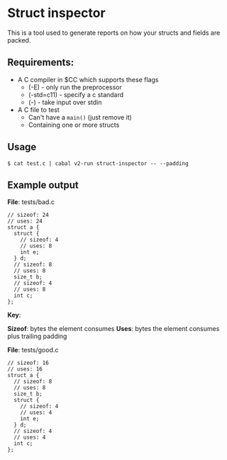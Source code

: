 # Struct inspector

This is a tool used to generate reports on how your structs and fields are packed.

## Requirements:

* A C compiler in $CC which supports these flags
  * (-E)       - only run the preprocessor
  * (-std=c11) - specify a c standard
  * (-)        - take input over stdin
* A C file to test
  * Can't have a `main()` (just remove it)
  * Containing one or more structs

## Usage 

```
$ cat test.c | cabal v2-run struct-inspector -- --padding
```

## Example output

**File**: tests/bad.c

```
// sizeof: 24
// uses: 24
struct a {
  struct {
    // sizeof: 4
    // uses: 8
    int e;
  } d;
  // sizeof: 8
  // uses: 8
  size_t b;
  // sizeof: 4
  // uses: 8
  int c;
};
```

**Key**:

**Sizeof**: bytes the element consumes
**Uses**: bytes the element consumes plus trailing padding

**File**: tests/good.c

```
// sizeof: 16
// uses: 16
struct a {
  // sizeof: 8
  // uses: 8
  size_t b;
  struct {
    // sizeof: 4
    // uses: 4
    int e;
  } d;
  // sizeof: 4
  // uses: 4
  int c;
};
```